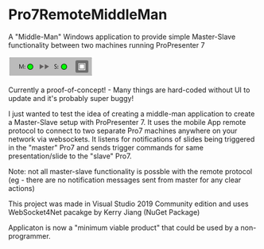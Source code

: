 # Pro7RemoteMiddleMan
A "Middle-Man" Windows application to provide simple Master-Slave functionality between two machines running ProPresenter 7

![Screenshot](Screenshot.png)

Currently a proof-of-concept! - Many things are hard-coded without UI to update and it's probably super buggy!

I just wanted to test the idea of creating a middle-man application to create a Master-Slave setup with ProPresenter 7.
It uses the mobile App remote protocol to connect to two separate Pro7 machines anywhere on your network via websockets.
It listens for notifications of slides being triggered in the "master" Pro7 and sends trigger commands for same presentation/slide to the "slave" Pro7.

Note: not all master-slave functionality is possble with the remote protocol (eg - there are no notification messages sent from master for any clear actions)

This project was made in Visual Studio 2019 Community edition and uses WebSocket4Net pacakge by Kerry Jiang (NuGet Package)

Applicaton is now a "minimum viable product" that could be used by a non-programmer.



